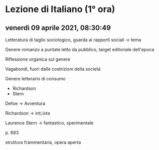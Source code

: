 # Lezione di Italiano (1° ora)

## venerdì 09 aprile 2021, 08:30:49



Letteratura di taglio sociologico, guarda ai rapporti sociali -> tema 



Genere romanzo a puntate letto da pubblico, target editoriale dell'epoca



Riflessione organica sul genere

Vagabondi, fuori dalle costrizioni della società



Genere letterario di consumo

* Richardson
* Stern



Defoe -> Avventura

Richardson -> inti,ista



Laurence Stern -> fantastico, sperimentale



p. 683

struttura frammentaria, opera aperta